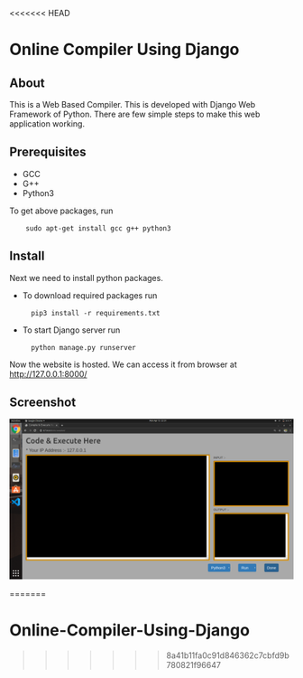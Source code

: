 <<<<<<< HEAD
# Online Compiler Using Django

## About

 This is a Web Based Compiler. This is developed with Django Web Framework of Python. There are few simple steps to make this web application working.

## Prerequisites
* GCC
* G++
* Python3

 To get above packages, run
		
		sudo apt-get install gcc g++ python3

## Install
 Next we need to install python packages.

* To download required packages run

		pip3 install -r requirements.txt

* To start Django server run

		python manage.py runserver 
 
 Now the website is hosted. We can access it from browser at http://127.0.0.1:8000/

## Screenshot
![Screenshot](https://github.com/karthik-hash/Online-Compiler-Using-Django/blob/master/Screenshot.png)

=======
# Online-Compiler-Using-Django
>>>>>>> 8a41b11fa0c91d846362c7cbfd9b780821f96647
